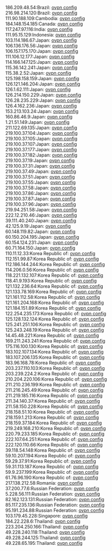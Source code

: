 186.209.48.54:Brazil: [ovpn config](vpn/186_209_48_54.ovpn)  
216.98.214.120:Brazil: [ovpn config](vpn/216_98_214_120.ovpn)  
111.90.188.109:Cambodia: [ovpn config](vpn/111_90_188_109.ovpn)  
184.148.154.185:Canada: [ovpn config](vpn/184_148_154_185.ovpn)  
117.247.97.116:India: [ovpn config](vpn/117_247_97_116.ovpn)  
111.95.15.129:Indonesia: [ovpn config](vpn/111_95_15_129.ovpn)  
103.114.186.67:Japan: [ovpn config](vpn/103_114_186_67.ovpn)  
106.136.176.56:Japan: [ovpn config](vpn/106_136_176_56.ovpn)  
106.157.175.170:Japan: [ovpn config](vpn/106_157_175_170.ovpn)  
111.106.12.177:Japan: [ovpn config](vpn/111_106_12_177.ovpn)  
114.166.147.125:Japan: [ovpn config](vpn/114_166_147_125.ovpn)  
115.36.142.241:Japan: [ovpn config](vpn/115_36_142_241.ovpn)  
115.38.2.52:Japan: [ovpn config](vpn/115_38_2_52.ovpn)  
125.198.158.159:Japan: [ovpn config](vpn/125_198_158_159.ovpn)  
126.121.146.204:Japan: [ovpn config](vpn/126_121_146_204.ovpn)  
126.1.62.111:Japan: [ovpn config](vpn/126_1_62_111.ovpn)  
126.214.150.229:Japan: [ovpn config](vpn/126_214_150_229.ovpn)  
126.28.235.229:Japan: [ovpn config](vpn/126_28_235_229.ovpn)  
126.4.162.236:Japan: [ovpn config](vpn/126_4_162_236.ovpn)  
153.213.103.24:Japan: [ovpn config](vpn/153_213_103_24.ovpn)  
160.86.46.9:Japan: [ovpn config](vpn/160_86_46_9.ovpn)  
1.21.51.149:Japan: [ovpn config](vpn/1_21_51_149.ovpn)  
211.122.69.135:Japan: [ovpn config](vpn/211_122_69_135.ovpn)  
219.100.37.104:Japan: [ovpn config](vpn/219_100_37_104.ovpn)  
219.100.37.105:Japan: [ovpn config](vpn/219_100_37_105.ovpn)  
219.100.37.107:Japan: [ovpn config](vpn/219_100_37_107.ovpn)  
219.100.37.177:Japan: [ovpn config](vpn/219_100_37_177.ovpn)  
219.100.37.182:Japan: [ovpn config](vpn/219_100_37_182.ovpn)  
219.100.37.19:Japan: [ovpn config](vpn/219_100_37_19.ovpn)  
219.100.37.31:Japan: [ovpn config](vpn/219_100_37_31.ovpn)  
219.100.37.49:Japan: [ovpn config](vpn/219_100_37_49.ovpn)  
219.100.37.51:Japan: [ovpn config](vpn/219_100_37_51.ovpn)  
219.100.37.55:Japan: [ovpn config](vpn/219_100_37_55.ovpn)  
219.100.37.58:Japan: [ovpn config](vpn/219_100_37_58.ovpn)  
219.100.37.86:Japan: [ovpn config](vpn/219_100_37_86.ovpn)  
219.100.37.87:Japan: [ovpn config](vpn/219_100_37_87.ovpn)  
219.100.37.96:Japan: [ovpn config](vpn/219_100_37_96.ovpn)  
219.94.251.58:Japan: [ovpn config](vpn/219_94_251_58.ovpn)  
222.12.210.46:Japan: [ovpn config](vpn/222_12_210_46.ovpn)  
39.111.40.240:Japan: [ovpn config](vpn/39_111_40_240.ovpn)  
42.125.9.19:Japan: [ovpn config](vpn/42_125_9_19.ovpn)  
60.148.119.82:Japan: [ovpn config](vpn/60_148_119_82.ovpn)  
60.150.204.195:Japan: [ovpn config](vpn/60_150_204_195.ovpn)  
60.154.124.231:Japan: [ovpn config](vpn/60_154_124_231.ovpn)  
60.71.164.150:Japan: [ovpn config](vpn/60_71_164_150.ovpn)  
110.11.12.33:Korea Republic of: [ovpn config](vpn/110_11_12_33.ovpn)  
112.151.99.87:Korea Republic of: [ovpn config](vpn/112_151_99_87.ovpn)  
112.186.144.244:Korea Republic of: [ovpn config](vpn/112_186_144_244.ovpn)  
114.206.0.56:Korea Republic of: [ovpn config](vpn/114_206_0_56.ovpn)  
118.221.132.107:Korea Republic of: [ovpn config](vpn/118_221_132_107.ovpn)  
118.41.9.193:Korea Republic of: [ovpn config](vpn/118_41_9_193.ovpn)  
121.132.236.64:Korea Republic of: [ovpn config](vpn/121_132_236_64.ovpn)  
121.133.78.169:Korea Republic of: [ovpn config](vpn/121_133_78_169.ovpn)  
121.161.112.58:Korea Republic of: [ovpn config](vpn/121_161_112_58.ovpn)  
121.161.204.168:Korea Republic of: [ovpn config](vpn/121_161_204_168.ovpn)  
121.184.151.89:Korea Republic of: [ovpn config](vpn/121_184_151_89.ovpn)  
122.254.235.173:Korea Republic of: [ovpn config](vpn/122_254_235_173.ovpn)  
125.128.132.124:Korea Republic of: [ovpn config](vpn/125_128_132_124.ovpn)  
125.241.251.106:Korea Republic of: [ovpn config](vpn/125_241_251_106.ovpn)  
125.243.248.19:Korea Republic of: [ovpn config](vpn/125_243_248_19.ovpn)  
14.45.48.221:Korea Republic of: [ovpn config](vpn/14_45_48_221.ovpn)  
169.211.243.241:Korea Republic of: [ovpn config](vpn/169_211_243_241.ovpn)  
175.116.100.130:Korea Republic of: [ovpn config](vpn/175_116_100_130.ovpn)  
183.102.107.134:Korea Republic of: [ovpn config](vpn/183_102_107_134.ovpn)  
183.107.206.135:Korea Republic of: [ovpn config](vpn/183_107_206_135.ovpn)  
183.96.168.78:Korea Republic of: [ovpn config](vpn/183_96_168_78.ovpn)  
203.237.110.103:Korea Republic of: [ovpn config](vpn/203_237_110_103.ovpn)  
203.239.224.2:Korea Republic of: [ovpn config](vpn/203_239_224_2.ovpn)  
210.204.220.106:Korea Republic of: [ovpn config](vpn/210_204_220_106.ovpn)  
211.210.236.199:Korea Republic of: [ovpn config](vpn/211_210_236_199.ovpn)  
211.216.245.49:Korea Republic of: [ovpn config](vpn/211_216_245_49.ovpn)  
211.219.185.116:Korea Republic of: [ovpn config](vpn/211_219_185_116.ovpn)  
211.34.140.37:Korea Republic of: [ovpn config](vpn/211_34_140_37.ovpn)  
211.58.150.228:Korea Republic of: [ovpn config](vpn/211_58_150_228.ovpn)  
218.158.51.10:Korea Republic of: [ovpn config](vpn/218_158_51_10.ovpn)  
218.159.1.213:Korea Republic of: [ovpn config](vpn/218_159_1_213.ovpn)  
218.159.37.184:Korea Republic of: [ovpn config](vpn/218_159_37_184.ovpn)  
219.249.168.210:Korea Republic of: [ovpn config](vpn/219_249_168_210.ovpn)  
220.79.233.185:Korea Republic of: [ovpn config](vpn/220_79_233_185.ovpn)  
222.107.64.251:Korea Republic of: [ovpn config](vpn/222_107_64_251.ovpn)  
222.120.110.66:Korea Republic of: [ovpn config](vpn/222_120_110_66.ovpn)  
39.118.54.148:Korea Republic of: [ovpn config](vpn/39_118_54_148.ovpn)  
59.10.207.194:Korea Republic of: [ovpn config](vpn/59_10_207_194.ovpn)  
59.29.37.91:Korea Republic of: [ovpn config](vpn/59_29_37_91.ovpn)  
59.31.113.187:Korea Republic of: [ovpn config](vpn/59_31_113_187.ovpn)  
59.9.237.199:Korea Republic of: [ovpn config](vpn/59_9_237_199.ovpn)  
61.76.96.190:Korea Republic of: [ovpn config](vpn/61_76_96_190.ovpn)  
217.138.212.58:Romania: [ovpn config](vpn/217_138_212_58.ovpn)  
37.200.77.6:Russian Federation: [ovpn config](vpn/37_200_77_6.ovpn)  
5.228.56.111:Russian Federation: [ovpn config](vpn/5_228_56_111.ovpn)  
82.162.123.131:Russian Federation: [ovpn config](vpn/82_162_123_131.ovpn)  
85.117.235.136:Russian Federation: [ovpn config](vpn/85_117_235_136.ovpn)  
95.191.234.88:Russian Federation: [ovpn config](vpn/95_191_234_88.ovpn)  
103.179.45.228:Singapore: [ovpn config](vpn/103_179_45_228.ovpn)  
184.22.228.6:Thailand: [ovpn config](vpn/184_22_228_6.ovpn)  
223.204.250.166:Thailand: [ovpn config](vpn/223_204_250_166.ovpn)  
49.228.240.118:Thailand: [ovpn config](vpn/49_228_240_118.ovpn)  
49.228.244.125:Thailand: [ovpn config](vpn/49_228_244_125.ovpn)  
49.228.65.195:Thailand: [ovpn config](vpn/49_228_65_195.ovpn)  

